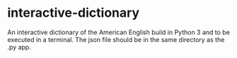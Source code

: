 # interactive-dictionary
An interactive dictionary of the American English build in Python 3 and to be executed in a terminal. The json file should be in the same directory as the .py app.
